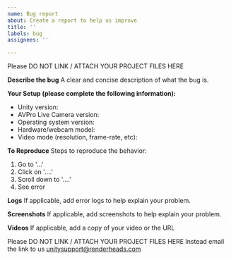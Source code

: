 ```yaml
---
name: Bug report
about: Create a report to help us improve
title: ''
labels: bug
assignees: ''

---
```


Please DO NOT LINK / ATTACH YOUR PROJECT FILES HERE

**Describe the bug**
A clear and concise description of what the bug is.

**Your Setup (please complete the following information):**
 - Unity version: 
 - AVPro Live Camera version: 
 - Operating system version: 
 - Hardware/webcam model: 
 - Video mode (resolution, frame-rate, etc): 

**To Reproduce**
Steps to reproduce the behavior:
1. Go to '...'
2. Click on '....'
3. Scroll down to '....'
4. See error

**Logs**
If applicable, add error logs to help explain your problem.

**Screenshots**
If applicable, add screenshots to help explain your problem.

**Videos**
If applicable, add a copy of your video or the URL

Please DO NOT LINK / ATTACH YOUR PROJECT FILES HERE
Instead email the link to us unitysupport@renderheads.com
